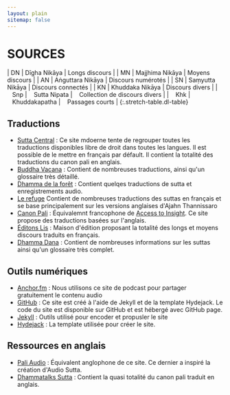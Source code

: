 ```yaml
---
layout: plain
sitemap: false
---
```



# SOURCES

| DN                            | Dīgha Nikāya        | Longs discours      |
| MN                            | Majjhima Nikāya     | Moyens discours     |
| AN                            | Aṅguttara Nikāya    | Discours numérotés  |
| SN                            | Saṃyutta Nikāya     | Discours connectés  |
| KN                            | Khuddaka Nikāya     | Discours divers     |
| &nbsp;&nbsp;&nbsp;Snp         | &nbsp;&nbsp;&nbsp;Sutta Nipata        | &nbsp;&nbsp;&nbsp;Collection de discours divers     |
| &nbsp;&nbsp;&nbsp;Khk         | &nbsp;&nbsp;&nbsp;Khuddakapatha       | &nbsp;&nbsp;&nbsp;Passages courts     |
{:.stretch-table.dl-table}


## Traductions

- [Sutta Central](https://suttacentral.net/) : Ce site mdoerne tente de regrouper toutes les traductions disponibles libre de droit dans toutes les langues. Il est possible de le mettre en français par défault. Il contient la totalité des traductions du canon pali en anglais.
- [Buddha Vacana](https://www.buddha-vacana.org/fr/index.html) : Contient de nombreuses traductions, ainsi qu'un glossaire très détaillé.
- [Dhamma de la forêt](http://www.dhammadelaforet.org/list/sutta.html) : Contient quelqes traductions de sutta et enregistrements audio.
- [Le refuge](http://www.refugebouddhique.com/suttras/test-sutta.html) Contient de nombreuses traductions des suttas en français et se base principalement sur les versions anglaises d'Ajahn Thannissaro
- [Canon Pali](http://www.canonpali.org/) : Équivalemnt francophone de [Access to Insight](https://www.accesstoinsight.org/). Ce site propose des traductions basées sur l'anglais.
- [Éditons Lis](http://editions-lis.org/publications.html) : Maison d'édition proposant la totalité des longs et moyens discours traduits en français.
- [Dhamma Dana](https://dhammadana.org/sutta/mn.htm) : Contient de nombreuses informations sur les suttas ainsi qu'un glossaire très complet.

## Outils numériques

- [Anchor.fm](https://anchor.fm/audio-sutta) : Nous utilisons ce site de podcast pour partager gratuitement le contenu audio 
- [GitHub](https://github.com/AudioSutta/audiosutta.github.io) : Ce site est créé à l'aide de Jekyll et de la template Hydejack. Le code du site est disponible sur GitHub et est hébergé avec GitHub page.
- [Jekyll](https://jekyllrb.com/) : Outils utilisé pour encoder et propusler le site
- [Hydejack](https://hydejack.com/) : La template utilisée pour créer le site.

## Ressources en anglais

- [Pali Audio](https://www.paliaudio.com/) : Équivalent anglophone de ce site. Ce dernier a inspiré la création d'Audio Sutta.
- [Dhammatalks Sutta](https://www.dhammatalks.org/suttas/index.html) : Contient la quasi totalité du canon pali traduit en anglais.




